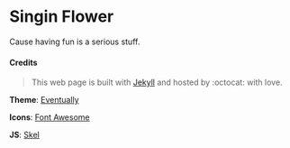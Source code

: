 # Singin Flower

Cause having fun is a serious stuff.

#### Credits

> This web page is built with [Jekyll](http://jekyllrb.com) and hosted by :octocat: with love.

**Theme**:
[Eventually](http://html5up.net/eventually)

**Icons**:
[Font Awesome](http://fortawesome.github.com/Font-Awesome)

**JS**:
[Skel](http://skel.io)

